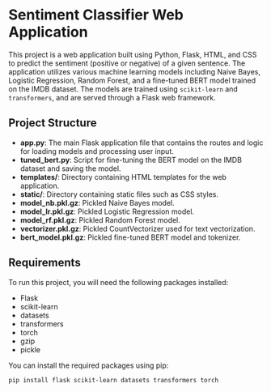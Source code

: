 # Sentiment Classifier Web Application

This project is a web application built using Python, Flask, HTML, and CSS to predict the sentiment (positive or negative) of a given sentence. The application utilizes various machine learning models including Naive Bayes, Logistic Regression, Random Forest, and a fine-tuned BERT model trained on the IMDB dataset. The models are trained using `scikit-learn` and `transformers`, and are served through a Flask web framework.

## Project Structure

- **app.py**: The main Flask application file that contains the routes and logic for loading models and processing user input.
- **tuned_bert.py**: Script for fine-tuning the BERT model on the IMDB dataset and saving the model.
- **templates/**: Directory containing HTML templates for the web application.
- **static/**: Directory containing static files such as CSS styles.
- **model_nb.pkl.gz**: Pickled Naive Bayes model.
- **model_lr.pkl.gz**: Pickled Logistic Regression model.
- **model_rf.pkl.gz**: Pickled Random Forest model.
- **vectorizer.pkl.gz**: Pickled CountVectorizer used for text vectorization.
- **bert_model.pkl.gz**: Pickled fine-tuned BERT model and tokenizer.

## Requirements

To run this project, you will need the following packages installed:

- Flask
- scikit-learn
- datasets
- transformers
- torch
- gzip
- pickle

You can install the required packages using pip:

```bash
pip install flask scikit-learn datasets transformers torch
